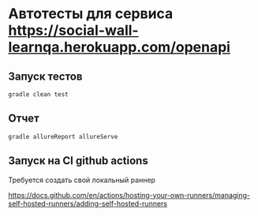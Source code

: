 # Автотесты для сервиса https://social-wall-learnqa.herokuapp.com/openapi

## Запуск тестов

```
gradle clean test 
```

## Отчет

```
gradle allureReport allureServe
```

## Запуск на CI github actions

Требуется создать свой локальный раннер

https://docs.github.com/en/actions/hosting-your-own-runners/managing-self-hosted-runners/adding-self-hosted-runners